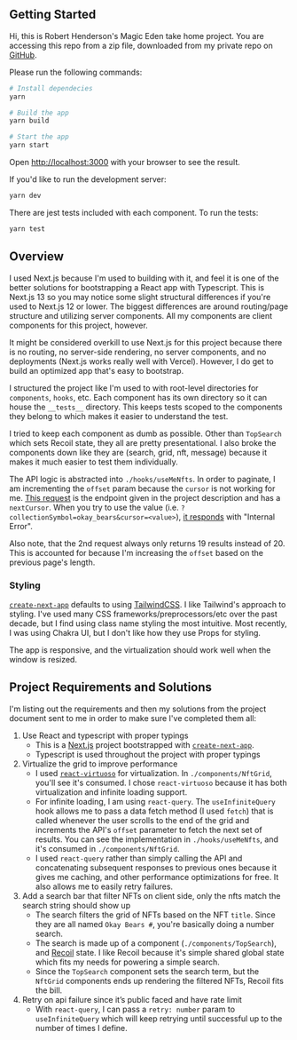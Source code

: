 ## Getting Started

Hi, this is Robert Henderson's Magic Eden take home project. You are accessing this repo from a zip file, downloaded from my private repo on [GitHub](https://github.com/roberthenderson).

Please run the following commands:

```bash
# Install dependecies
yarn

# Build the app
yarn build

# Start the app
yarn start
```

Open [http://localhost:3000](http://localhost:3000) with your browser to see the result.

If you'd like to run the development server:

```bash
yarn dev
```

There are jest tests included with each component. To run the tests:

```bash
yarn test
```

## Overview

I used Next.js because I'm used to building with it, and feel it is one of the better solutions for bootstrapping a React app with Typescript. This is Next.js 13 so you may notice some slight structural differences if you're used to Next.js 12 or lower. The biggest differences are around routing/page structure and utilizing server components. All my components are client components for this project, however.

It might be considered overkill to use Next.js for this project because there is no routing, no server-side rendering, no server components, and no deployments (Next.js works really well with Vercel). However, I do get to build an optimized app that's easy to bootstrap.

I structured the project like I'm used to with root-level directories for `components`, `hooks`, etc. Each component has its own directory so it can house the `__tests__` directory. This keeps tests scoped to the components they belong to which makes it easier to understand the test.

I tried to keep each component as dumb as possible. Other than `TopSearch` which sets Recoil state, they all are pretty presentational. I also broke the components down like they are (search, grid, nft, message) because it makes it much easier to test them individually.

The API logic is abstracted into `./hooks/useMeNfts`. In order to paginate, I am incrementing the `offset` param because the `cursor` is not working for me. [This request](https://api-mainnet.magiceden.io/idxv2/getListedNftsByCollectionSymbol?collectionSymbol=okay_bears&limit=20&offset=0) is the endpoint given in the project description and has a `nextCursor`. When you try to use the value (i.e. `?collectionSymbol=okay_bears&cursor=<value>`), [it responds](https://api-mainnet.magiceden.io/idxv2/getListedNftsByCollectionSymbol?collectionSymbol=okay_bears&limit=20&cursor=K49rR85xPPEinifbaQjUdspDsSd5nSAciezWq3S19Nk) with "Internal Error".

Also note, that the 2nd request always only returns 19 results instead of 20. This is accounted for because I'm increasing the `offset` based on the previous page's length.

### Styling

[`create-next-app`](https://github.com/vercel/next.js/tree/canary/packages/create-next-app) defaults to using [TailwindCSS](https://tailwindcss.com/). I like Tailwind's approach to styling. I've used many CSS frameworks/preprocessors/etc over the past decade, but I find using class name styling the most intuitive. Most recently, I was using Chakra UI, but I don't like how they use Props for styling.

The app is responsive, and the virtualization should work well when the window is resized.

## Project Requirements and Solutions

I'm listing out the requirements and then my solutions from the project document sent to me in order to make sure I've completed them all:

1. Use React and typescript with proper typings
   - This is a [Next.js](https://nextjs.org/) project bootstrapped with [`create-next-app`](https://github.com/vercel/next.js/tree/canary/packages/create-next-app).
   - Typescript is used throughout the project with proper typings
2. Virtualize the grid to improve performance
   - I used [`react-virtuoso`](https://virtuoso.dev/) for virtualization. In `./components/NftGrid`, you'll see it's consumed. I chose `react-virtuoso` because it has both virtualization and infinite loading support.
   - For infinite loading, I am using `react-query`. The `useInfiniteQuery` hook allows me to pass a data fetch method (I used `fetch`) that is called whenever the user scrolls to the end of the grid and increments the API's `offset` parameter to fetch the next set of results. You can see the implementation in `./hooks/useMeNfts`, and it's consumed in `./components/NftGrid`.
   - I used `react-query` rather than simply calling the API and concatenating subsequent responses to previous ones because it gives me caching, and other performance optimizations for free. It also allows me to easily retry failures.
3. Add a search bar that filter NFTs on client side, only the nfts match the search string should show up
   - The search filters the grid of NFTs based on the NFT `title`. Since they are all named `Okay Bears #`, you're basically doing a number search.
   - The search is made up of a component (`./components/TopSearch`), and [Recoil](https://recoiljs.org/) state. I like Recoil because it's simple shared global state which fits my needs for powering a simple search.
   - Since the `TopSearch` component sets the search term, but the `NftGrid` components ends up rendering the filtered NFTs, Recoil fits the bill.
4. Retry on api failure since it’s public faced and have rate limit
   - With `react-query`, I can pass a `retry: number` param to `useInfiniteQuery` which will keep retrying until successful up to the number of times I define.
